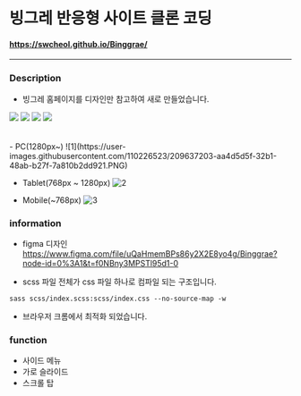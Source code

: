 # 빙그레 반응형 사이트 클론 코딩

#### https://swcheol.github.io/Binggrae/

---

### Description

- 빙그레 홈페이지를 디자인만 참고하여 새로 만들었습니다.
<div class="align center">
    <img src="https://img.shields.io/badge/HTML-dd4b25?style=flat-square&logo=Html5&logoColor=white"/>
    <img src="https://img.shields.io/badge/CSS-0068ba?style=flat-square&logo=CSS3&logoColor=white"/>
    <img src="https://img.shields.io/badge/SCSS-v1.56-c66394"/>
    <img src="https://img.shields.io/badge/Javascript-efd81d?style=flat-square&logo=Javascript&logoColor=black"/>
</div>

<br>
<br>
- PC(1280px~)
    ![1](https://user-images.githubusercontent.com/110226523/209637203-aa4d5d5f-32b1-48ab-b27f-7a810b2dd921.PNG)
    <br>

- Tablet(768px ~ 1280px)
  ![2](https://user-images.githubusercontent.com/110226523/209634181-19296d29-b60e-40ff-9844-de9a9a07be0f.PNG)
  <br>

- Mobile(~768px)
  ![3](https://user-images.githubusercontent.com/110226523/209634281-086352cb-9c99-4765-a5ef-50c3af272586.PNG)
  <br>

### information

- figma 디자인
  https://www.figma.com/file/uQaHmemBPs86y2X2E8yo4g/Binggrae?node-id=0%3A1&t=f0NBny3MPSTl95d1-0

- scss 파일 전체가 css 파일 하나로 컴파일 되는 구조입니다.

```
sass scss/index.scss:scss/index.css --no-source-map -w
```

- 브라우저 크롬에서 최적화 되었습니다.

### function

- 사이드 메뉴
- 가로 슬라이드
- 스크롤 탑
